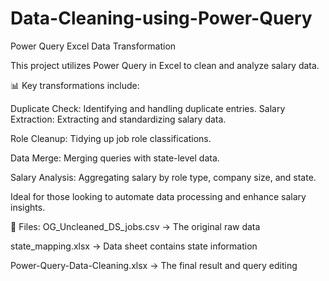 # Data-Cleaning-using-Power-Query
Power Query Excel Data Transformation

This project utilizes Power Query in Excel to clean and analyze salary data.


📊 Key transformations include:

Duplicate Check: Identifying and handling duplicate entries. Salary Extraction: Extracting and standardizing salary data.

Role Cleanup: Tidying up job role classifications.

Data Merge: Merging queries with state-level data.

Salary Analysis: Aggregating salary by role type, company size, and state.


Ideal for those looking to automate data processing and enhance salary insights.

📂 Files:
OG_Uncleaned_DS_jobs.csv → The original raw data

state_mapping.xlsx → Data sheet contains state information

Power-Query-Data-Cleaning.xlsx → The final result and query editing
